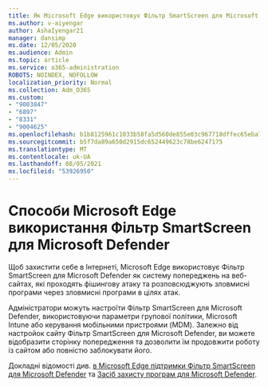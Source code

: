 ```yaml
---
title: Як Microsoft Edge використовує Фільтр SmartScreen для Microsoft Defender?
ms.author: v-aiyengar
author: AshaIyengar21
manager: dansimp
ms.date: 12/05/2020
ms.audience: Admin
ms.topic: article
ms.service: o365-administration
ROBOTS: NOINDEX, NOFOLLOW
localization_priority: Normal
ms.collection: Adm_O365
ms.custom:
- "9003847"
- "6897"
- "8331"
- "9004625"
ms.openlocfilehash: b1b8125961c1033b58fa5d560de855e03c967718dffec65eba7ac59a66cd3f6e
ms.sourcegitcommit: b5f7da89a650d2915dc652449623c78be6247175
ms.translationtype: MT
ms.contentlocale: uk-UA
ms.lasthandoff: 08/05/2021
ms.locfileid: "53926950"
---
```

# <a name="how-microsoft-edge-uses-microsoft-defender-smartscreen"></a>Способи Microsoft Edge використання Фільтр SmartScreen для Microsoft Defender

Щоб захистити себе в Інтернеті, Microsoft Edge використовує Фільтр SmartScreen для Microsoft Defender як систему попереджень на веб-сайтах, які проходять фішингову атаку та розповсюджують зловмисні програми через зловмисні програми в цілях атак.

Адміністратори можуть настроїти Фільтр SmartScreen для Microsoft Defender, використовуючи параметри групової політики, Microsoft Intune або керування мобільними пристроями (MDM). Залежно від настройок сайту Фільтр SmartScreen для Microsoft Defender, ви можете відобразити сторінку попередження та дозволити їм продовжити роботу із сайтом або повністю заблокувати його.

Докладні відомості див. [в Microsoft Edge підтримки Фільтр SmartScreen для Microsoft Defender](https://go.microsoft.com/fwlink/?linkid=2133081) та [Засіб захисту програм для Microsoft Defender](https://go.microsoft.com/fwlink/?linkid=2132839).